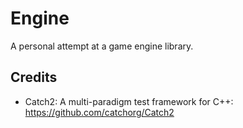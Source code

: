 # Engine
A personal attempt at a game engine library.

## Credits
- Catch2: A multi-paradigm test framework for C++: https://github.com/catchorg/Catch2